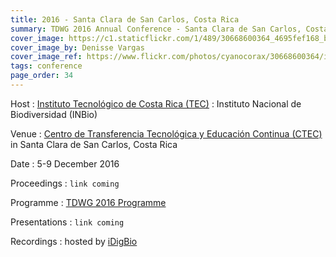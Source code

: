 ```yaml
---
title: 2016 - Santa Clara de San Carlos, Costa Rica
summary: TDWG 2016 Annual Conference - Santa Clara de San Carlos, Costa Rica
cover_image: https://c1.staticflickr.com/1/489/30668600364_4695fef168_b.jpg
cover_image_by: Denisse Vargas
cover_image_ref: https://www.flickr.com/photos/cyanocorax/30668600364/in/pool-tdwg16/
tags: conference
page_order: 34
---
```


Host
: [Instituto Tecnológico de Costa Rica (TEC)](https://www.tec.ac.cr/)
: Instituto Nacional de Biodiversidad (INBio)

Venue
: [Centro de Transferencia Tecnológica y Educación Continua (CTEC)](http://www.ctec.tec.ac.cr/) in Santa Clara de San Carlos, Costa Rica

Date
: 5-9 December 2016

Proceedings
: `link coming`

Programme
: [TDWG 2016 Programme](https://static.tdwg.org/conferences/2016/tdwg_2016_programme.pdf)

Presentations
: `link coming`

Recordings
: hosted by [iDigBio](https://www.idigbio.org/wiki/index.php/TDWG_2016_Annual_Conference)
